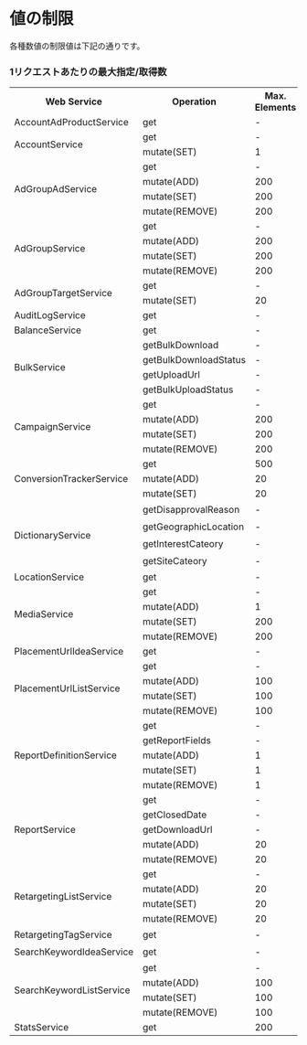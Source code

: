 # 値の制限
各種数値の制限値は下記の通りです。 

### 1リクエストあたりの最大指定/取得数
<table>
 <tr>
  <th>Web Service</th>
  <th>Operation</th>
  <th>Max. Elements</th>
  <th>Max. Responses</th>
  <th>Paging</th>
 </tr>
 <tr>
  <td>AccountAdProductService</td>
  <td>get</td>
  <td>-</td>
  <td>500</td>
  <td>-</td>
 </tr>
 <tr>
  <td rowspan="2">AccountService</td>
  <td>get</td>
  <td>-</td>
  <td>500</td>
  <td>-</td>
 </tr>
 <tr>
  <td>mutate(SET)</td>
  <td>1</td>
  <td>-</td>
  <td>-</td>
 </tr>
 <tr>
  <td rowspan="4">AdGroupAdService</td>
  <td>get</td>
  <td>-</td>
  <td>500</td>
  <td>-</td>
 </tr>
 <tr>
  <td>mutate(ADD)</td>
  <td>200</td>
  <td>-</td>
  <td>-</td>
 </tr>
 <tr>
  <td>mutate(SET)</td>
  <td>200</td>
  <td>-</td>
  <td>-</td>
 </tr>
 <tr>
  <td>mutate(REMOVE)</td>
  <td>200</td>
  <td>-</td>
  <td>-</td>
 </tr>
 <tr>
  <td rowspan="4">AdGroupService</td>
  <td>get</td>
  <td>-</td>
  <td>500</td>
  <td>-</td>
 </tr>
 <tr>
  <td>mutate(ADD)</td>
  <td>200</td>
  <td>-</td>
  <td>-</td>
 </tr>
 <tr>
  <td>mutate(SET)</td>
  <td>200</td>
  <td>-</td>
  <td>-</td>
 </tr>
 <tr>
  <td>mutate(REMOVE)</td>
  <td>200</td>
  <td>-</td>
  <td>-</td>
 </tr>
 <tr>
  <td rowspan="2">AdGroupTargetService</td>
  <td>get</td>
  <td>-</td>
  <td>500</td>
  <td>-</td>
 </tr>
 <tr>
  <td>mutate(SET)</td>
  <td>20</td>
  <td>-</td>
  <td>-</td>
 </tr>
 <tr>
  <td>AuditLogService</td>
  <td>get</td>
  <td>-</td>
  <td>500</td>
  <td>-</td>
 </tr>
 <tr>
  <td>BalanceService</td>
  <td>get</td>
  <td>-</td>
  <td>1</td>
  <td>-</td>
 </tr>
 <tr>
  <td rowspan="4">BulkService</td>
  <td>getBulkDownload</td>
  <td>-</td>
  <td>1</td>
  <td>-</td>
 </tr>
 <tr>
  <td>getBulkDownloadStatus</td>
  <td>-</td>
  <td>500</td>
  <td>-</td>
 </tr>
 <tr>
  <td>getUploadUrl</td>
  <td>-</td>
  <td>1</td>
  <td>-</td>
 </tr>
 <tr>
  <td>getBulkUploadStatus</td>
  <td>-</td>
  <td>500</td>
  <td>-</td>
 </tr>
 <tr>
  <td rowspan="4">CampaignService</td>
  <td>get</td>
  <td>-</td>
  <td>500</td>
  <td>-</td>
 </tr>
 <tr>
  <td>mutate(ADD)</td>
  <td>200</td>
  <td>-</td>
  <td>-</td>
 </tr>
 <tr>
  <td>mutate(SET)</td>
  <td>200</td>
  <td>-</td>
  <td>-</td>
 </tr>
 <tr>
  <td>mutate(REMOVE)</td>
  <td>200</td>
  <td>-</td>
  <td>-</td>
 </tr>
 <tr>
  <td rowspan="3">ConversionTrackerService</td>
  <td>get</td>
  <td>500</td>
  <td>1000</td>
  <td>◯</td>
 </tr>
 <tr>
  <td>mutate(ADD)</td>
  <td>20</td>
  <td>-</td>
  <td>-</td>
 </tr>
 <tr>
  <td>mutate(SET)</td>
  <td>20</td>
  <td>-</td>
  <td>-</td>
 </tr>
 <tr>
  <td rowspan="4">DictionaryService</td>
  <td>getDisapprovalReason</td>
  <td>-</td>
  <td>全件</td>
  <td>-</td>
 </tr>
 <tr>
  <td>getGeographicLocation</td>
  <td>-</td>
  <td>全件</td>
  <td>-</td>
 </tr>
 <tr>
  <td>getInterestCateory</td>
  <td>-</td>
  <td>全件</td>
  <td>-</td>
 </tr>
 <tr>
  <td>getSiteCateory</td>
  <td>-</td>
  <td>全件</td>
  <td>-</td>
 </tr>
 <tr>
  <td>LocationService</td>
  <td>get</td>
  <td>-</td>
  <td>1</td>
  <td>-</td>
 </tr>
 <tr>
  <td rowspan="4">MediaService</td>
  <td>get</td>
  <td>-</td>
  <td>500</td>
  <td>-</td>
 </tr>
 <tr>
  <td>mutate(ADD)</td>
  <td>1</td>
  <td>-</td>
  <td>-</td>
 </tr>
 <tr>
  <td>mutate(SET)</td>
  <td>200</td>
  <td>-</td>
  <td>-</td>
 </tr>
 <tr>
  <td>mutate(REMOVE)</td>
  <td>200</td>
  <td>-</td>
  <td>-</td>
 </tr>
 <tr>
  <td>PlacementUrlIdeaService</td>
  <td>get</td>
  <td>-</td>
  <td>500</td>
  <td>-</td>
 </tr>
 <tr>
  <td rowspan="4">PlacementUrlListService</td>
  <td>get</td>
  <td>-</td>
  <td>500</td>
  <td>-</td>
 </tr>
 <tr>
  <td>mutate(ADD)</td>
  <td>100</td>
  <td>100</td>
  <td>◯</td>
 </tr>
 <tr>
  <td>mutate(SET)</td>
  <td>100</td>
  <td>-</td>
  <td>-</td>
 </tr>
 <tr>
  <td>mutate(REMOVE)</td>
  <td>100</td>
  <td>-</td>
  <td>-</td>
 </tr>
 <tr>
  <td rowspan="5">ReportDefinitionService</td>
  <td>get</td>
  <td>-</td>
  <td>500</td>
  <td>-</td>
 </tr>
 <tr>
  <td>getReportFields</td>
  <td>-</td>
  <td>1</td>
  <td>-</td>
 </tr>
 <tr>
  <td>mutate(ADD)</td>
  <td>1</td>
  <td>-</td>
  <td>-</td>
 </tr>
 <tr>
  <td>mutate(SET)</td>
  <td>1</td>
  <td>-</td>
  <td>-</td>
 </tr>
 <tr>
  <td>mutate(REMOVE)</td>
  <td>1</td>
  <td>-</td>
  <td>-</td>
 </tr>
 <tr>
  <td rowspan="5">ReportService</td>
  <td>get</td>
  <td>-</td>
  <td>500</td>
  <td>-</td>
 </tr>
 <tr>
  <td>getClosedDate</td>
  <td>-</td>
  <td>1</td>
  <td>-</td>
 </tr>
 <tr>
  <td>getDownloadUrl</td>
  <td>-</td>
  <td>20</td>
  <td>◯</td>
 </tr>
 <tr>
  <td>mutate(ADD)</td>
  <td>20</td>
  <td>-</td>
  <td>-</td>
 </tr>
 <tr>
  <td>mutate(REMOVE)</td>
  <td>20</td>
  <td>-</td>
  <td>-</td>
 </tr>
 <tr>
  <td rowspan="4">RetargetingListService</td>
  <td>get</td>
  <td>-</td>
  <td>200</td>
  <td>◯</td>
 </tr>
 <tr>
  <td>mutate(ADD)</td>
  <td>20</td>
  <td>-</td>
  <td>-</td>
 </tr>
 <tr>
  <td>mutate(SET)</td>
  <td>20</td>
  <td>-</td>
  <td>-</td>
 </tr>
 <tr>
  <td>mutate(REMOVE)</td>
  <td>20</td>
  <td>-</td>
  <td>-</td>
 </tr>
 <tr>
  <td>RetargetingTagService</td>
  <td>get</td>
  <td>-</td>
  <td>全件</td>
  <td>-</td>
 </tr>
 <tr>
  <td>SearchKeywordIdeaService</td>
  <td>get</td>
  <td>-</td>
  <td>全件</td>
  <td>-</td>
 </tr>
 <tr>
  <td rowspan="4">SearchKeywordListService</td>
  <td>get</td>
  <td>-</td>
  <td>500</td>
  <td>-</td>
 </tr>
 <tr>
  <td>mutate(ADD)</td>
  <td>100</td>
  <td>100</td>
  <td>◯</td>
 </tr>
 <tr>
  <td>mutate(SET)</td>
  <td>100</td>
  <td>-</td>
  <td>-</td>
 </tr>
 <tr>
  <td>mutate(REMOVE)</td>
  <td>100</td>
  <td>-</td>
  <td>-</td>
 </tr>
 <tr>
  <td>StatsService</td>
  <td>get</td>
  <td>200</td>
  <td>500</td>
  <td>-</td>
 </tr>
</table>
